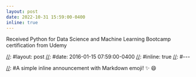 ```yaml
---
layout: post
date: 2022-10-31 15:59:00-0400
inline: true
---
```


Received Python for Data Science and Machine Learning Bootcamp certification from Udemy

[//]: #---
[//]: #layout: post
[//]: #date: 2016-01-15 07:59:00-0400
[//]: #inline: true
[//]: #---

[//]: #A simple inline announcement with Markdown emoji! :sparkles: :smile:

